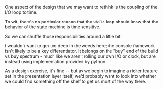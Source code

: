 One aspect of the design that we may want to rethink
is the coupling of the I/O loop to time.

To wit, there's no particular reason that the `while`
loop should know that the behavior of the state
machine is time sensitive.

So we can shuffle those responsibilities around a little
bit.

I wouldn't want to get too deep in the weeds here; the
console framework isn't likely to be a key differentiator.
It belongs on the "buy" end of the build vs buy
spectrum - much like we aren't rolling our own I/O
or clock, but are instead using implementation provided
by python.

As a design exercise, it's fine -- but as we begin to imagine
a richer feature set in the presentation layer itself, we'd
probably want to look into whether we could find something
off the shelf to get us most of the way there.
